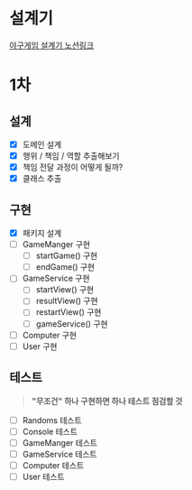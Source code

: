 # 설계기
[야구게임 설계기 노션링크](https://vanillacake369.notion.site/feat-6-e47d282895464be381bef0b9f6115dac?pvs=4)

# 1차 
## 설계
- [x] 도메인 설계
- [x] 행위 / 책임 / 역할 추출해보기
- [x] 책임 전달 과정이 어떻게 될까?
- [x]  클래스 추출
## 구현
- [x] 패키지 설계
- [ ] GameManger 구현
  - [ ] startGame() 구현
  - [ ] endGame() 구현
- [ ] GameService 구현
  - [ ] startView() 구현
  - [ ] resultView() 구현
  - [ ] restartView() 구현
  - [ ] gameService() 구현
- [ ] Computer 구현
- [ ] User 구현
## 테스트
> **"무조건" 하나 구현하면 하나 테스트 점검할 것**
- [ ] Randoms 테스트
- [ ] Console 테스트
- [ ] GameManger 테스트
- [ ] GameService 테스트
- [ ] Computer 테스트
- [ ] User 테스트